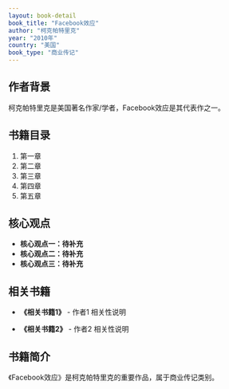 ```yaml
---
layout: book-detail
book_title: "Facebook效应"
author: "柯克帕特里克"
year: "2010年"
country: "美国"
book_type: "商业传记"
---
```


## 作者背景

柯克帕特里克是美国著名作家/学者，Facebook效应是其代表作之一。

## 书籍目录

1. 第一章
2. 第二章
3. 第三章
4. 第四章
5. 第五章

## 核心观点

- **核心观点一：待补充**
- **核心观点二：待补充**
- **核心观点三：待补充**

## 相关书籍

- **《相关书籍1》** - 作者1
  相关性说明

- **《相关书籍2》** - 作者2
  相关性说明


## 书籍简介

《Facebook效应》是柯克帕特里克的重要作品，属于商业传记类别。
